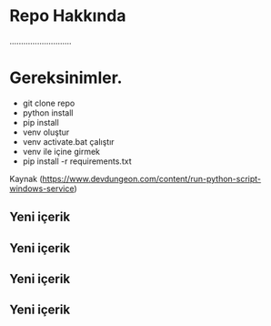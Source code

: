 # Repo Hakkında

...........................

# Gereksinimler.
 - git clone repo
 - python install
 - pip install
 - venv oluştur
 - venv activate.bat çalıştır
 - venv ile içine girmek
 - pip install -r requirements.txt
 
 Kaynak (https://www.devdungeon.com/content/run-python-script-windows-service)

## Yeni içerik
## Yeni içerik
## Yeni içerik
## Yeni içerik